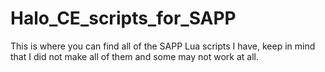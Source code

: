 # Halo_CE_scripts_for_SAPP
This is where you can find all of the SAPP Lua scripts I have, keep in mind that I did not make all of them and some may not work at all.

